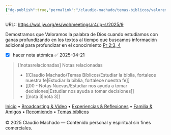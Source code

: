 ```yaml
---
{"dg-publish":true,"permalink":"/claudio-machado/temas-biblicos/valoremos-la-verdad-biblica-estudiando-con-ganas/","title":"Valoremos la verdad bíblica estudiando con ganas"}
---
```


URL:: https://wol.jw.org/es/wol/meetings/r4/lp-s/2025/9

Demostramos que Valoramos la palabra de Dios cuando estudiamos con ganas profundizando en los textos al tiempo que buscamos información adicional para profundizar en el conocimiento [Pr 2:3, 4](https://wol.jw.org/es/wol/bc/r4/lp-s/202025008/1/0)




- [x] hacer nota atómica ✅ 2025-04-21




> [!notasrelacionadas] Notas relacionadas
> - [[Claudio Machado/Temas Bíblicos/Estudiar la biblia, fortalece nuestra fe\|Estudiar la biblia, fortalece nuestra fe]]
> - [[00 - Notas Nuevas/Estudiar nos ayuda a tomar decisiones\|Estudiar nos ayuda a tomar decisiones]]
> - [[nota 3\|nota 3]]

<div class="pie-simple">
  <a href="https://mis-apuntes-psi.vercel.app/">Inicio</a> •
  <a href="https://mis-apuntes-psi.vercel.app/claudio-machado/brodcasting-and-videos/principial-brodcasting-and-video/">Broadcasting & Video</a> •
  <a href="https://mis-apuntes-psi.vercel.app/claudio-machado/experiencias-and-reflexiones/experiencias-and-reflexiones/">Experiencias & Reflexiones</a> •
  <a href="https://mis-apuntes-psi.vercel.app/claudio-machado/familia-and-amigos/familia-and-amigos/">Familia & Amigos</a> •
  <a href="https://mis-apuntes-psi.vercel.app/claudio-machado/recomendaciones/recomiendo/">Recomiendo</a> •
  <a href="https://mis-apuntes-psi.vercel.app/claudio-machado/temas-biblicos/temas-biblicos/">Temas bíblicos</a>
  <br><br>
  <span class="legal">© 2025 Claudio Machado — Contenido personal y espiritual sin fines comerciales.</span>
</div>

